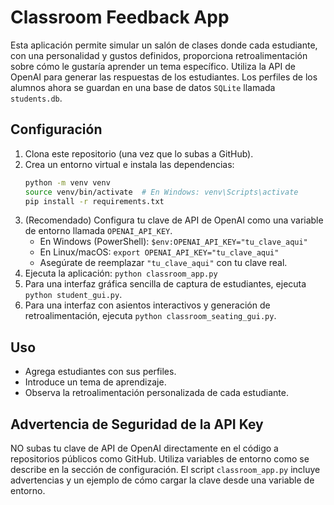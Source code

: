 # Classroom Feedback App

Esta aplicación permite simular un salón de clases donde cada estudiante, con una personalidad y gustos definidos, proporciona retroalimentación sobre cómo le gustaría aprender un tema específico.
Utiliza la API de OpenAI para generar las respuestas de los estudiantes.
Los perfiles de los alumnos ahora se guardan en una base de datos
`SQLite` llamada `students.db`.

## Configuración

1.  Clona este repositorio (una vez que lo subas a GitHub).
2.  Crea un entorno virtual e instala las dependencias:
    ```bash
    python -m venv venv
    source venv/bin/activate  # En Windows: venv\Scripts\activate
    pip install -r requirements.txt
    ```
3.  (Recomendado) Configura tu clave de API de OpenAI como una variable de entorno llamada `OPENAI_API_KEY`.
    *   En Windows (PowerShell): `$env:OPENAI_API_KEY="tu_clave_aqui"`
    *   En Linux/macOS: `export OPENAI_API_KEY="tu_clave_aqui"`
    *   Asegúrate de reemplazar `"tu_clave_aqui"` con tu clave real.
4.  Ejecuta la aplicación: `python classroom_app.py`
5.  Para una interfaz gráfica sencilla de captura de estudiantes, ejecuta
    `python student_gui.py`.
6.  Para una interfaz con asientos interactivos y generación de
    retroalimentación, ejecuta
    `python classroom_seating_gui.py`.

## Uso

-   Agrega estudiantes con sus perfiles.
-   Introduce un tema de aprendizaje.
-   Observa la retroalimentación personalizada de cada estudiante.

## Advertencia de Seguridad de la API Key

NO subas tu clave de API de OpenAI directamente en el código a repositorios públicos como GitHub. Utiliza variables de entorno como se describe en la sección de configuración. El script `classroom_app.py` incluye advertencias y un ejemplo de cómo cargar la clave desde una variable de entorno.
